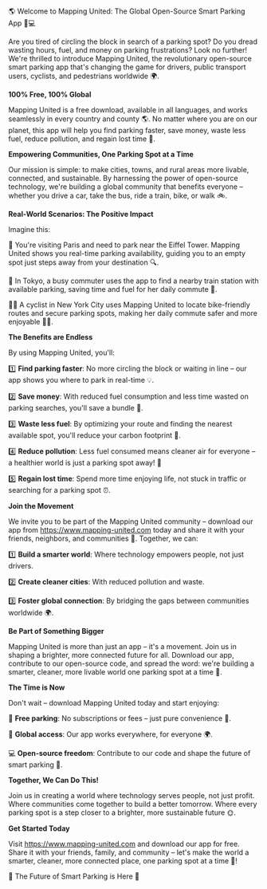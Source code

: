 🌎 Welcome to Mapping United: The Global Open-Source Smart Parking App 🚗💻

Are you tired of circling the block in search of a parking spot? Do you dread wasting hours, fuel, and money on parking frustrations? Look no further! We're thrilled to introduce Mapping United, the revolutionary open-source smart parking app that's changing the game for drivers, public transport users, cyclists, and pedestrians worldwide 🌍.

**100% Free, 100% Global**

Mapping United is a free download, available in all languages, and works seamlessly in every country and county 🌎. No matter where you are on our planet, this app will help you find parking faster, save money, waste less fuel, reduce pollution, and regain lost time 💨.

**Empowering Communities, One Parking Spot at a Time**

Our mission is simple: to make cities, towns, and rural areas more livable, connected, and sustainable. By harnessing the power of open-source technology, we're building a global community that benefits everyone – whether you drive a car, take the bus, ride a train, bike, or walk 🚲.

**Real-World Scenarios: The Positive Impact**

Imagine this:

🌃 You're visiting Paris and need to park near the Eiffel Tower. Mapping United shows you real-time parking availability, guiding you to an empty spot just steps away from your destination 🔍.

🚌 In Tokyo, a busy commuter uses the app to find a nearby train station with available parking, saving time and fuel for her daily commute 🚂.

🏃‍♂️ A cyclist in New York City uses Mapping United to locate bike-friendly routes and secure parking spots, making her daily commute safer and more enjoyable 🚴‍♀️.

**The Benefits are Endless**

By using Mapping United, you'll:

1️⃣ **Find parking faster**: No more circling the block or waiting in line – our app shows you where to park in real-time 💡.

2️⃣ **Save money**: With reduced fuel consumption and less time wasted on parking searches, you'll save a bundle 🤑.

3️⃣ **Waste less fuel**: By optimizing your route and finding the nearest available spot, you'll reduce your carbon footprint 🔋.

4️⃣ **Reduce pollution**: Less fuel consumed means cleaner air for everyone – a healthier world is just a parking spot away! 🌿

5️⃣ **Regain lost time**: Spend more time enjoying life, not stuck in traffic or searching for a parking spot ⏰.

**Join the Movement**

We invite you to be part of the Mapping United community – download our app from https://www.mapping-united.com today and share it with your friends, neighbors, and communities 📲. Together, we can:

1️⃣ **Build a smarter world**: Where technology empowers people, not just drivers.

2️⃣ **Create cleaner cities**: With reduced pollution and waste.

3️⃣ **Foster global connection**: By bridging the gaps between communities worldwide 🌍.

**Be Part of Something Bigger**

Mapping United is more than just an app – it's a movement. Join us in shaping a brighter, more connected future for all. Download our app, contribute to our open-source code, and spread the word: we're building a smarter, cleaner, more livable world one parking spot at a time 🌟.

**The Time is Now**

Don't wait – download Mapping United today and start enjoying:

🎉 **Free parking**: No subscriptions or fees – just pure convenience 💖.

🌟 **Global access**: Our app works everywhere, for everyone 🌍.

💻 **Open-source freedom**: Contribute to our code and shape the future of smart parking 🚀.

**Together, We Can Do This!**

Join us in creating a world where technology serves people, not just profit. Where communities come together to build a better tomorrow. Where every parking spot is a step closer to a brighter, more sustainable future 🌞.

**Get Started Today**

Visit https://www.mapping-united.com and download our app for free. Share it with your friends, family, and community – let's make the world a smarter, cleaner, more connected place, one parking spot at a time 💪!

🌟 The Future of Smart Parking is Here 🚀